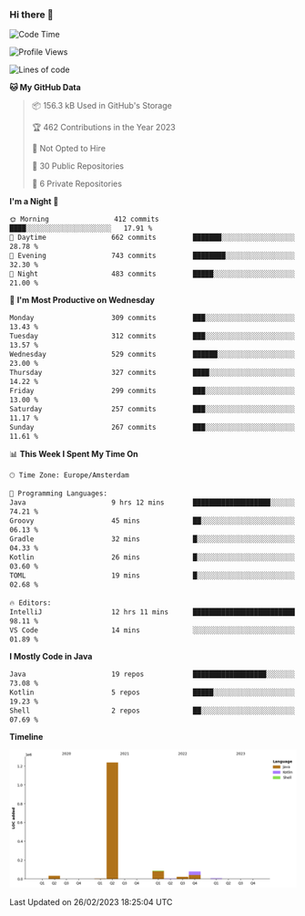 ### Hi there 👋


<!--START_SECTION:waka-->
![Code Time](http://img.shields.io/badge/Code%20Time-3%2C036%20hrs%2029%20mins-blue)

![Profile Views](http://img.shields.io/badge/Profile%20Views-1-blue)

![Lines of code](https://img.shields.io/badge/From%20Hello%20World%20I%27ve%20Written-1.5%20million%20lines%20of%20code-blue)

**🐱 My GitHub Data** 

> 📦 156.3 kB Used in GitHub's Storage 
 > 
> 🏆 462 Contributions in the Year 2023
 > 
> 🚫 Not Opted to Hire
 > 
> 📜 30 Public Repositories 
 > 
> 🔑 6 Private Repositories 
 > 
**I'm a Night 🦉** 

```text
🌞 Morning                412 commits         ████░░░░░░░░░░░░░░░░░░░░░   17.91 % 
🌆 Daytime                662 commits         ███████░░░░░░░░░░░░░░░░░░   28.78 % 
🌃 Evening                743 commits         ████████░░░░░░░░░░░░░░░░░   32.30 % 
🌙 Night                  483 commits         █████░░░░░░░░░░░░░░░░░░░░   21.00 % 
```
📅 **I'm Most Productive on Wednesday** 

```text
Monday                   309 commits         ███░░░░░░░░░░░░░░░░░░░░░░   13.43 % 
Tuesday                  312 commits         ███░░░░░░░░░░░░░░░░░░░░░░   13.57 % 
Wednesday                529 commits         ██████░░░░░░░░░░░░░░░░░░░   23.00 % 
Thursday                 327 commits         ████░░░░░░░░░░░░░░░░░░░░░   14.22 % 
Friday                   299 commits         ███░░░░░░░░░░░░░░░░░░░░░░   13.00 % 
Saturday                 257 commits         ███░░░░░░░░░░░░░░░░░░░░░░   11.17 % 
Sunday                   267 commits         ███░░░░░░░░░░░░░░░░░░░░░░   11.61 % 
```


📊 **This Week I Spent My Time On** 

```text
🕑︎ Time Zone: Europe/Amsterdam

💬 Programming Languages: 
Java                     9 hrs 12 mins       ███████████████████░░░░░░   74.21 % 
Groovy                   45 mins             ██░░░░░░░░░░░░░░░░░░░░░░░   06.13 % 
Gradle                   32 mins             █░░░░░░░░░░░░░░░░░░░░░░░░   04.33 % 
Kotlin                   26 mins             █░░░░░░░░░░░░░░░░░░░░░░░░   03.60 % 
TOML                     19 mins             █░░░░░░░░░░░░░░░░░░░░░░░░   02.68 % 

🔥 Editors: 
IntelliJ                 12 hrs 11 mins      █████████████████████████   98.11 % 
VS Code                  14 mins             ░░░░░░░░░░░░░░░░░░░░░░░░░   01.89 % 
```

**I Mostly Code in Java** 

```text
Java                     19 repos            ██████████████████░░░░░░░   73.08 % 
Kotlin                   5 repos             █████░░░░░░░░░░░░░░░░░░░░   19.23 % 
Shell                    2 repos             ██░░░░░░░░░░░░░░░░░░░░░░░   07.69 % 
```



**Timeline**

![Lines of Code chart](https://raw.githubusercontent.com/powercasgamer/powercasgamer/master/assets/bar_graph.png)


 Last Updated on 26/02/2023 18:25:04 UTC
<!--END_SECTION:waka-->
